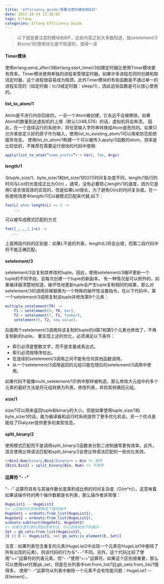 ```yaml
---
title: 'efficiency_guide:需要注意的模块和BIF'
date: 2017-10-14 12:38:02
tags: Erlang
categories: Erlang Efficiency Guide
---
```

> 以下就是要注意的模块和BIF，这些内容之前大多数知道，就setelement/3和size/1的使用优化是不知道的，值得一读

#### Timer模块
使用erlang:send_after/3和erlang:start_timer/3创建定时器比使用Timer模块更有效率。Timer模块使用单独的进程来管理定时器。如果许多进程在同时创建和取消定时器，这个进程很容易成为瓶颈。此外Timer模块的有些函数是不通过单一的进程实现的（如定时器：tc/3或定时器：sleep/1），因此这些函数是可以放心使用的。
#### list_to_atom/1
Atom是不进行内存回收的，一旦一个Atom被创建，它永远不会被移除。如果Atom的数量到达虚拟机的上限（默认1,048,576）的话，虚拟机将会奔溃。
因此，在一个连续运行的系统中，将任意输入字符串转换成Atom是危险的。如果只允许某些定义好的原子作为输入，使用list_to_existing_atom/1可以用来防范拒绝服务攻击。
使用list_to_atom/1构建一个可以被传入apply/3函数的atom，效率是比较低的，不推荐在需要运行很快的代码中使用:
``` Erlang
apply(list_to_atom(“some_prefix”+ + Var), foo, Args)
```
#### length/1
与tuple_size/1、byte_size/1和bit_size/1的O(1)时间复杂度不同，length/1执行的时间与List的长度成正比为O(n)
。通常，没有必要担心length/1的速度，因为它是用C语言很高效的实现的，但是如果List很长，为了避免O(n)的时间复杂度。在一些使用场景中length/1可以被模式匹配来代替,如下：
``` Erlang
foo(L) when length(L) >= 3 ->
    ...
```
  可以被写成模式匹配的方式
``` Erlang
foo([_,_,_|_]=L) ->
   ...
```
  上面两段代码的区别是：如果L不是的列表，length(L)将会出错，而第二段代码中将不能正确匹配。
#### setelement/3
setelement/3会复制其修改的tuple。因此，使用setelement/3循环更新一个tuple的不同字段，会每次创建一个tuple的新副本。
有一种情况是可以例外的，如果编译器清楚地知道，破坏性地更新tuple会产生tuple复制相同的结果，那么对setelement/3的调用将被替换为一个特殊的破坏性设置指令。在以下代码中，第一个setelement/3调用复制该tuple并修改第9个元素：
``` Erlang
multiple_setelement(T0) ->
    T1 = setelement(9, T0, bar),
    T2 = setelement(7, T1, foobar),
    setelement(5, T2, new_value).
```
  后面两个setelement/3调用将该复制的tuple的d第7和第5个元素也修改了，不再复制新的tuple。
要实现上述的优化，必须满足以下条件：
  * 索引必须是整数文字，而不是变量或表达式。
  * 索引必须按降序给出。 
  * 在连续的setelement/3调用之间不能有任何其他函数调用。 
  * 从一个setelement/3调用返回的元组只能在随后的setelement/3调用中使用。

  如果代码不能像multi_setelement/1示例中那样被构造，那么修改大元组中的多个元素的最好方法是将元组转换为列表，修改列表，并将其转换回元组。

#### size/1
size/1可以用来返回tuple和binary的大小。但是如果使用tuple_size/1和byte_size/1的话，能为编译器和运行时系统提供了更多优化机会。另一个优点是能给了Dialyzer提供更多的类型信息。
#### split_binary/2
使用模式匹配而不是调用split_binary/2函数来分割二进制通常更有效率。此外，混合使用比特语法匹配和split_binary/2会使比特语法匹配的一些优化失效。
``` Erlang
<<Bin1:Num/binary,Bin2/binary>> = Bin %% 推荐
{Bin1,Bin2} = split_binary(Bin, Num) %% 不推荐
```
#### 运算符 "- -"
"- -" 运算符具有与其操作数长度乘积成比例的时间复杂度（O(m*n)）。这意味着如果该操作符的两个操作数都是长列表，那么操作者非常慢：
``` Erlang
HugeList1 -- HugeList2
%% 上述操作应该被替换成下面的操作
HugeSet1 = ordsets:from_list(HugeList1),
HugeSet2 = ordsets:from_list(HugeList2),
ordsets:subtract(HugeSet1, HugeSet2)
%% 如果在意列表的原始顺序的话，可以退换成如下的操作
Set = gb_sets:from_list(HugeList2),
[E || E <- HugeList1, not gb_sets:is_element(E, Set)]
```
  注意：如果列表包含重复的元素(HugeList2中出现一个元素在HugeList1中删除了所有出现的元素)，则该代码的行为与“- -”不同。另外，这个代码比较了使用“==”运算符的列表元素，而“- -”使用“=:=”运算符。如果这个区别很重要，那么可以使用set代替gb_set，但是在长列表中set:from_list/1比gb_sets:from_list/1慢得多。
使用“- -”运算符从列表中删除一个元素不会有性能问题：HugeList1 -- [Element] 。
